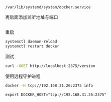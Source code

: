 `/var/lib/systemd/system/docker.service`

再后面添加监听地址与端口

```ExecStart=/usr/bin/dockerd -H fd:// --containerd=/run/containerd/containerd.sock -H tcp://0.0.0.0:2375
```

重启

```bash
systemctl daemon-reload
systemctl restart docker
```

测试

```bash
curl -XGET http://localhost:2375/version
```

使用远程守护进程

```bash
docker -H tcp://192.168.31.26:2375 info
```

```
export DOCKER_HOST="tcp://192.168.31.26:2375"
```